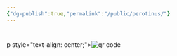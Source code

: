 ```yaml
---
{"dg-publish":true,"permalink":"/public/perotinus/"}
---
```


#


p
style="text-align: center;"><img src="https://chart.googleapis.com/chart?cht=qr&chl=https://notes.andrasdenes.com/perotinus&chs=180x180&choe=UTF-8&chld=L|2" alt="qr code"></p>

